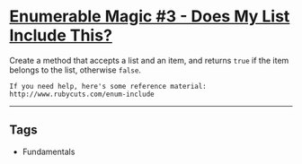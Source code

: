 # [Enumerable Magic #3 - Does My List Include This?](https://www.codewars.com/kata/545991b4cbae2a5fda000158)

Create a method that accepts a list and an item, and returns `true` if the item belongs to the list, otherwise `false`.

```if:ruby
If you need help, here's some reference material: http://www.rubycuts.com/enum-include
```

---

## Tags

- Fundamentals
